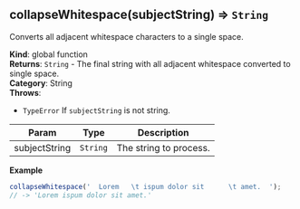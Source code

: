 <a name="collapseWhitespace"></a>

## collapseWhitespace(subjectString) ⇒ <code>String</code>
Converts all adjacent whitespace characters to a single space.

**Kind**: global function  
**Returns**: <code>String</code> - The final string with all adjacent whitespace converted to single space.  
**Category**: String  
**Throws**:

- <code>TypeError</code> If `subjectString` is not string.


| Param | Type | Description |
| --- | --- | --- |
| subjectString | <code>String</code> | The string to process. |

**Example**  
```js
collapseWhitespace('  Lorem   \t ispum dolor sit      \t amet.  ');
// -> 'Lorem ispum dolor sit amet.'
```
